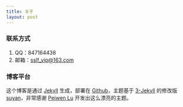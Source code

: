 ```yaml
---
title: 关于
layout: post
---
```


### 联系方式
1. QQ：847164438
2. 邮箱：sslf_vip@163.com


### 博客平台

这个博客是通过 [Jekyll](http://jekyllrb.com/) 生成，部署在 [Github](https://github.com)，主题基于 [3-Jekyll](https://github.com/P233/3-Jekyll) 的修改版 [suyan](https://github.com/suyan/suyan.github.io)，非常感谢 [Peiwen Lu](https://github.com/P233) 开发出这么漂亮的主题。
